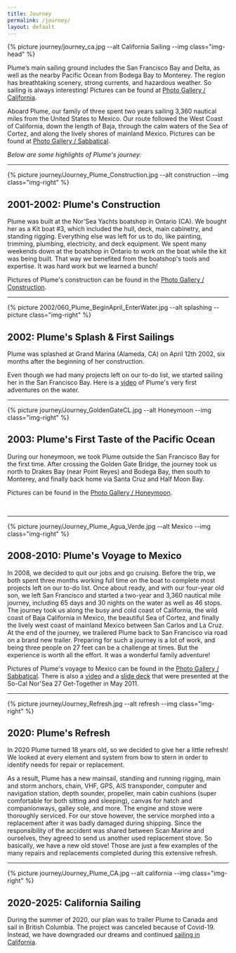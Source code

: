 ```yaml
---
title: Journey
permalink: /journey/
layout: default
---
```


{% picture journey/journey_ca.jpg --alt California Sailing --img class="img-head" %}

Plume’s main sailing ground includes the San Francisco Bay and Delta, as well as
the nearby Pacific Ocean from Bodega Bay to Monterey. The region has
breathtaking scenery, strong currents, and hazardous weather. So sailing is
always interesting! Pictures can be found at
[Photo Gallery / California](https://photos.flupes.org/Public/Plume/SailingCA).

Aboard Plume, our family of three spent two years sailing 3,360 nautical miles
from the United States to Mexico. Our route followed the West Coast of
California, down the length of Baja, through the calm waters of the Sea of
Cortez, and along the lively shores of mainland Mexico. Pictures can be found at
[Photo Gallery / Sabbatical](https://photos.flupes.org/Public/Plume/Sabbatical).



*Below are some highlights of Plume's journey:*

---

{% picture journey/Journey_Plume_Construction.jpg --alt construction --img class="img-right" %}
## 2001-2002: Plume's Construction

Plume was built at the Nor'Sea Yachts boatshop in Ontario (CA). We bought her as
a Kit boat #3, which included the hull, deck, main cabinetry, and standing
rigging. Everything else was left for us to do, like painting, trimming,
plumbing, electricity, and deck equipment. We spent many weekends down at the
boatshop in Ontario to work on the boat while the kit was being built. That way
we benefited from the boatshop's tools and expertise. It was hard work but we
learned a bunch!

Pictures of Plume's construction can be found in the
[Photo Gallery / Construction](https://photos.flupes.org/Public/Plume/Projects/2002-01-Construction/).

---

{% picture 2002/060_Plume_BeginApril_EnterWater.jpg --alt splashing --picture class="img-right" %}
## 2002: Plume's Splash & First Sailings

Plume was splashed at Grand Marina (Alameda, CA) on April 12th 2002, six months
after the beginning of her construction. 

Even though we had many projects left on our to-do list, we started sailing her
in the San Francisco Bay. Here is a
[video](https://photos.flupes.org/Public/Plume/SailingCA/FirstSailings/i-QwxLS7F/A)
of Plume's very first adventures on the water.

---

{% picture journey/Journey_GoldenGateCL.jpg --alt Honeymoon --img class="img-right" %}
## 2003: Plume's First Taste of the Pacific Ocean

During our honeymoon, we took Plume outside the San Francisco Bay for the first
time. After crossing the Golden Gate Bridge, the journey took us north to Drakes
Bay (near Point Reyes) and Bodega Bay, then south to Monterey, and finally back
home via Santa Cruz and Half Moon Bay.

Pictures can be found in the [Photo Gallery / Honeymoon](https://photos.flupes.org/Public/Plume/SailingCA/2003-07Honey-Moon/).

<br class="stop-wrap"/> 

---

{% picture journey/Journey_Plume_Agua_Verde.jpg --alt Mexico --img class="img-right" %}
## 2008-2010: Plume's Voyage to Mexico

In 2008, we decided to quit our jobs and go cruising. Before the trip, we both
spent three months working full time on the boat to complete most projects left
on our to-do list. Once about ready, and with our four-year old son, we left San
Francisco and started a two-year and 3,360 nautical mile journey, including 65
days and 30 nights on the water as well as 46 stops. The journey took us along
the busy and cold coast of California, the wild coast of Baja California in
Mexico, the beautiful Sea of Cortez, and finally the lively west coast of
mainland Mexico between San Carlos and La Cruz. At the end of the journey, we
trailered Plume back to San Francisco via road on a brand new trailer. Preparing
for such a journey is a lot of work, and being three people on 27 feet can be a
challenge at times. But the experience is worth all the effort. It was a
wonderful family adventure!

Pictures of Plume's voyage to Mexico can be found in the
[Photo Gallery / Sabbatical](https://photos.flupes.org/Public/Plume/Sabbatical).
There is also a [video](https://photos.flupes.org/Public/Plume/Sabbatical/Video/i-6VdXRLw/A) and a [slide deck](/assets/media/other/PlumeSabbaticalSmall.pdf) that were presented at the
So-Cal Nor'Sea 27 Get-Together in May 2011.

---

{% picture journey/Journey_Refresh.jpg --alt refresh --img class="img-right" %}
## 2020: Plume's Refresh

In 2020 Plume turned 18 years old, so we decided to give her a little refresh! We
looked at every element and system from bow to stern in order to identify needs
for repair or replacement.


As a result, Plume has a new mainsail, standing and running rigging, main and
storm anchors, chain, VHF, GPS, AIS transponder, computer and navigation
station, depth sounder, propeller, main cabin cushions (super comfortable for
both sitting and sleeping), canvas for hatch and companionways, galley sole, and
more. The engine and stove were thoroughly serviced. For our stove however, the
service morphed into a replacement after it was badly damaged during shipping.
Since the responsibility of the accident was shared between Scan Marine and
ourselves, they agreed to send us another used replacement stove. So basically,
we have a new old stove! Those are just a few examples of the many repairs and
replacements completed during this extensive refresh.

---

{% picture journey/Journey_Plume_CA.jpg --alt california --img class="img-right" %}
## 2020-2025: California Sailing

During the summer of 2020, our plan was to trailer Plume to Canada and sail in
British Columbia. The project was canceled because of Covid-19. Instead, we have
downgraded our dreams and continued
[sailing in California](https://photos.flupes.org/Public/Plume/SailingCA).